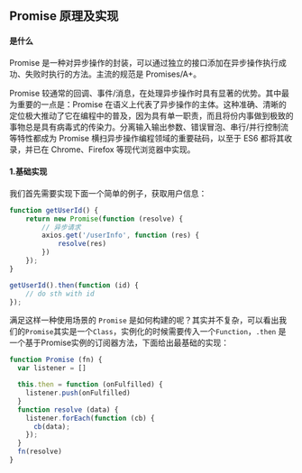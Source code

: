 ## Promise 原理及实现

#### 是什么
Promise 是一种对异步操作的封装，可以通过独立的接口添加在异步操作执行成功、失败时执行的方法。主流的规范是 Promises/A+。

Promise 较通常的回调、事件/消息，在处理异步操作时具有显著的优势。其中最为重要的一点是：Promise 在语义上代表了异步操作的主体。这种准确、清晰的定位极大推动了它在编程中的普及，因为具有单一职责，而且将份内事做到极致的事物总是具有病毒式的传染力。分离输入输出参数、错误冒泡、串行/并行控制流等特性都成为 Promise 横扫异步操作编程领域的重要砝码，以至于 ES6 都将其收录，并已在 Chrome、Firefox 等现代浏览器中实现。

#### 1.基础实现
我们首先需要实现下面一个简单的例子，获取用户信息：
```js
function getUserId() {
    return new Promise(function (resolve) {
        // 异步请求
        axios.get('/userInfo', function (res) {
            resolve(res)
        })
    });
}

getUserId().then(function (id) {
    // do sth with id
});
```

满足这样一种使用场景的 ```Promise``` 是如何构建的呢？其实并不复杂，可以看出我们的```Promise```其实是一个```Class```，实例化的时候需要传入一个```Function```，```.then``` 是一个基于Promise实例的订阅器方法，下面给出最基础的实现：
```js
function Promise (fn) {
  var listener = []

  this.then = function (onFulfilled) {
    listener.push(onFulfilled)
  }
  function resolve (data) {
    listener.forEach(function (cb) {
      cb(data);
    });
  }
  fn(resolve)
}
```